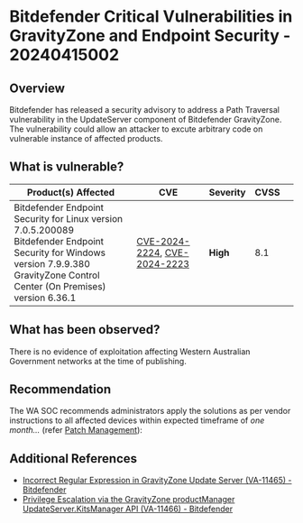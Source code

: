 # Bitdefender Critical Vulnerabilities in GravityZone and Endpoint Security - 20240415002

## Overview

Bitdefender has released a security advisory to address a Path Traversal vulnerability in the UpdateServer component of Bitdefender GravityZone. The vulnerability could allow an attacker to excute arbitrary code on vulnerable instance of affected products.

## What is vulnerable?

| Product(s) Affected                                                                                                                                                                                          | CVE                                                               | Severity   | CVSS |     |
| ------------------------------------------------------------------------------------------------------------------------------------------------------------------------------------------------------------ | ----------------------------------------------------------------- | ---------- | ---- | --- |
| Bitdefender Endpoint Security for Linux version 7.0.5.200089 <br>Bitdefender Endpoint Security for Windows version 7.9.9.380 <br>GravityZone Control Center (On Premises) version 6.36.1<br> | [CVE-2024-2224](https://nvd.nist.gov/vuln/detail/CVE-2024-2224), [CVE-2024-2223](https://nvd.nist.gov/vuln/detail/CVE-2024-2223) | **High** | 8.1  |     |

## What has been observed?

There is no evidence of exploitation affecting Western Australian Government networks at the time of publishing.

## Recommendation

The WA SOC recommends administrators apply the solutions as per vendor instructions to all affected devices within expected timeframe of *one month...* (refer [Patch Management](../guidelines/patch-management.md)):

## Additional References

- [Incorrect Regular Expression in GravityZone Update Server (VA-11465) - Bitdefender](https://www.bitdefender.com/support/security-advisories/incorrect-regular-expression-in-gravityzone-update-server-va-11465/)
- [Privilege Escalation via the GravityZone productManager UpdateServer.KitsManager API (VA-11466) - Bitdefender](https://www.bitdefender.com/support/security-advisories/privilege-escalation-via-the-gravityzone-productmanager-updateserver-kitsmanager-api-va-11466/)
